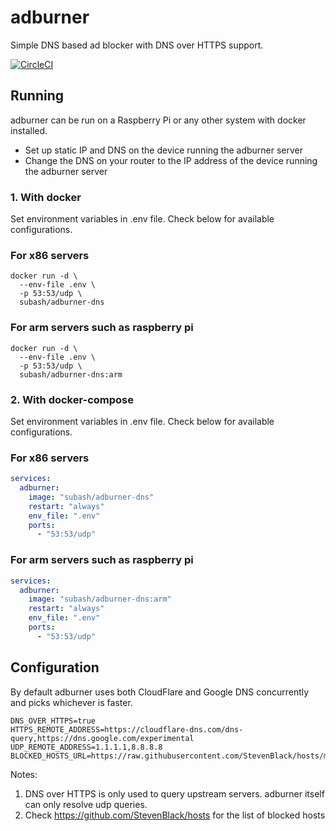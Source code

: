 # adburner
Simple DNS based ad blocker with DNS over HTTPS support.

[![CircleCI](https://circleci.com/gh/Subash/adburner-dns.svg?style=svg)](https://circleci.com/gh/Subash/adburner-dns)

## Running

adburner can be run on a Raspberry Pi or any other system with docker installed.

- Set up static IP and DNS on the device running the adburner server
- Change the DNS on your router to the IP address of the device running the adburner server

### 1. With docker

Set environment variables in .env file. Check below for available configurations.

### For x86 servers
```shell
docker run -d \
  --env-file .env \
  -p 53:53/udp \
  subash/adburner-dns
```

### For arm servers such as raspberry pi
```shell
docker run -d \
  --env-file .env \
  -p 53:53/udp \
  subash/adburner-dns:arm
```

### 2. With docker-compose

Set environment variables in .env file. Check below for available configurations.

### For x86 servers
```yaml
services:
  adburner:
    image: "subash/adburner-dns"
    restart: "always"
    env_file: ".env"
    ports:
      - "53:53/udp"
```

### For arm servers such as raspberry pi
```yaml
services:
  adburner:
    image: "subash/adburner-dns:arm"
    restart: "always"
    env_file: ".env"
    ports:
      - "53:53/udp"
```

## Configuration

By default adburner uses both CloudFlare and Google DNS concurrently and picks whichever is faster.
```
DNS_OVER_HTTPS=true
HTTPS_REMOTE_ADDRESS=https://cloudflare-dns.com/dns-query,https://dns.google.com/experimental
UDP_REMOTE_ADDRESS=1.1.1.1,8.8.8.8
BLOCKED_HOSTS_URL=https://raw.githubusercontent.com/StevenBlack/hosts/master/hosts
```
Notes:
1. DNS over HTTPS is only used to query upstream servers. adburner itself can only resolve udp queries.
2. Check https://github.com/StevenBlack/hosts for the list of blocked hosts